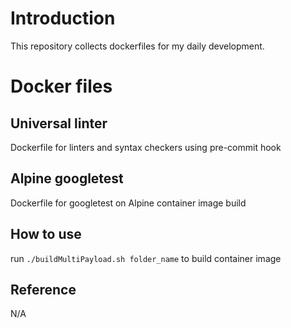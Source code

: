 # Introduction
This repository collects dockerfiles for my daily development.

# Docker files
## Universal linter  
  Dockerfile for linters and syntax checkers using pre-commit hook

## Alpine googletest
  Dockerfile for googletest on Alpine container image build

## How to use
 run `./buildMultiPayload.sh folder_name` to build container image

## Reference
  N/A
